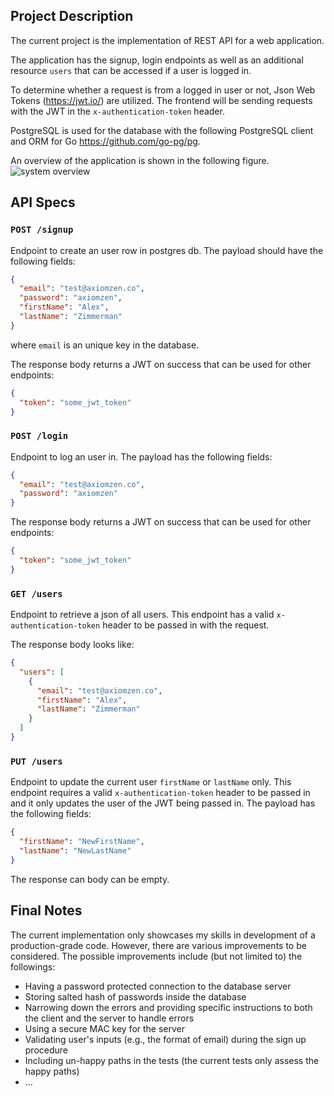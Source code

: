 ## Project Description
The current project is the implementation of REST API for a web application.

The application has the signup, login endpoints as well as an additional resource `users` that can be accessed if a user is logged in.

To determine whether a request is from a logged in user or not, Json Web Tokens (https://jwt.io/) are utilized. The frontend will be sending requests with the JWT in the `x-authentication-token` header.

PostgreSQL is used for the database with the following PostgreSQL client and ORM for Go https://github.com/go-pg/pg.

An overview of the application is shown in the following figure.
![system overview](https://github.com/staheri14/go-playground/blob/master/webapplication/photos/overview.png)


## API Specs

### `POST /signup`
Endpoint to create an user row in postgres db. The payload should have the following fields:

```json
{
  "email": "test@axiomzen.co",
  "password": "axiomzen",
  "firstName": "Alex",
  "lastName": "Zimmerman"
}
```

where `email` is an unique key in the database.

The response body returns a JWT on success that can be used for other endpoints:

```json
{
  "token": "some_jwt_token" 
}
```

### `POST /login`
Endpoint to log an user in. The payload has the following fields:

```json
{
  "email": "test@axiomzen.co",
  "password": "axiomzen"
}
```

The response body returns a JWT on success that can be used for other endpoints:

```json
{
  "token": "some_jwt_token"
}
```

### `GET /users`
Endpoint to retrieve a json of all users. This endpoint has a valid `x-authentication-token` header to be passed in with the request.

The response body looks like:
```json
{
  "users": [
    {
      "email": "test@axiomzen.co",
      "firstName": "Alex",
      "lastName": "Zimmerman"
    }
  ]
}
```

### `PUT /users`
Endpoint to update the current user `firstName` or `lastName` only. This endpoint requires a valid `x-authentication-token` header to be passed in and it only updates the user of the JWT being passed in. The payload has the following fields:

```json
{
  "firstName": "NewFirstName",
  "lastName": "NewLastName"
}
```

The response can body can be empty.

## Final Notes
The current implementation only showcases my skills in development of a production-grade code. However, there are various improvements to be considered. 
The possible improvements include (but not limited to) the followings: 
- Having a password protected  connection to the database server
- Storing salted hash of passwords inside the database
- Narrowing down the errors and providing specific instructions to both the client and the server to handle errors
- Using a secure MAC key for the server
- Validating user's inputs (e.g., the format of email)  during the sign up procedure
- Including un-happy paths in the tests (the current tests only assess the happy paths)
- ...


